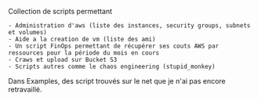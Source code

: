 Collection de scripts permettant 

    - Administration d'aws (liste des instances, security groups, subnets et volumes)
    - Aide a la creation de vm (liste des ami) 
    - Un script FinOps permettant de récupérer ses couts AWS par ressources pour la période du mois en cours
    - Craws et upload sur Bucket S3
    - Scripts autres comme le chaos engineering (stupid_monkey)

Dans Examples, des script trouvés sur le net que je n'ai pas encore retravaillé.


